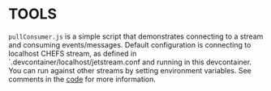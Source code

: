 # TOOLS

`pullConsumer.js` is a simple script that demonstrates connecting to a stream and consuming events/messages. Default configuration is connecting to localhost CHEFS stream, as defined in `.devcontainer/localhost/jetstream.conf and running in this devcontainer. You can run against other streams by setting environment variables. See comments in the [code](./pullConsumer.js) for more information. 

